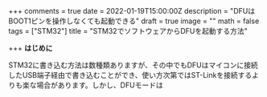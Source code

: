 +++
comments = true
date = 2022-01-19T15:00:00Z
description = "DFUはBOOT1ピンを操作しなくても起動できる"
draft = true
image = ""
math = false
tags = ["STM32"]
title = "STM32でソフトウェアからDFUを起動する方法"

+++
**はじめに**

STM32に書き込む方法は数種類ありますが、その中でもDFUはマイコンに接続したUSB端子経由で書き込むことができ、使い方次第ではST-Linkを接続するよりも楽な場合があります。しかし、DFUモードは